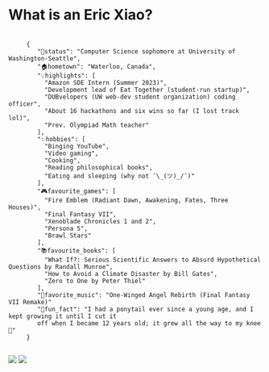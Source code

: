 
<h1>What is an Eric Xiao?</h1>
<pre>
  <code>
     {
        "💼status": "Computer Science sophomore at University of Washington-Seattle",
        "🏠hometown": "Waterloo, Canada",
        "💡highlights": [
          "Amazon SDE Intern (Summer 2023)",
          "Development lead of Eat Together (student-run startup)",
          "DUBvelopers (UW web-dev student organization) coding officer",
          "About 16 hackathons and six wins so far (I lost track lol)",
          "Prev. Olympiad Math teacher"
        ],
        "✨hobbies": [
          "Binging YouTube",
          "Video gaming",
          "Cooking",
          "Reading philosophical books",
          "Eating and sleeping (why not ¯\_(ツ)_/¯)"
        ],
        "🎮favourite_games": [
          "Fire Emblem (Radiant Dawn, Awakening, Fates, Three Houses)",
          "Final Fantasy VII",
          "Xenoblade Chronicles 1 and 2",
          "Persona 5",
          "Brawl Stars"
        ],
        "📚favourite_books": [
          "What If?: Serious Scientific Answers to Absurd Hypothetical Questions by Randall Munroe",
          "How to Avoid a Climate Disaster by Bill Gates",
          "Zero to One by Peter Thiel"
        ],
        "🎵favorite_music": "One-Winged Angel Rebirth (Final Fantasy VII Remake)"
        "👀fun_fact": "I had a ponytail ever since a young age, and I kept growing it until I cut it
        off when I became 12 years old; it grew all the way to my knee 👀"
     }
  </code>
</pre>

<img src="https://github-readme-stats.vercel.app/api?username=mathlord2&show_icons=true&theme=radical&hide=issues,contribs"/>
<img src="https://github-readme-stats.vercel.app/api/top-langs/?username=mathlord2&layout=compact"/>

